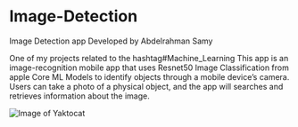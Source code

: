 # Image-Detection
Image Detection app
Developed by Abdelrahman Samy

One of my projects related to the hashtag#Machine_Learning
This app is an image-recognition mobile app that uses Resnet50 Image Classification from apple Core ML Models to identify objects through a mobile device’s camera. Users can take a photo of a physical object, and the app will searches and retrieves information about the image.

![Image of Yaktocat](https://octodex.github.com/images/yaktocat.png)
